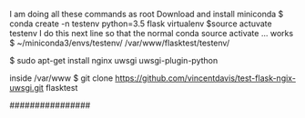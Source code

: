 I am doing all these commands as root
Download and install miniconda
$ conda create -n testenv python=3.5 flask virtualenv
$source actuvate testenv
I do this next line so that the normal conda source activate ... works
$ ~/miniconda3/envs/testenv/ /var/www/flasktest/testenv/


$ sudo apt-get install nginx uwsgi uwsgi-plugin-python

inside /var/www
$ git clone https://github.com/vincentdavis/test-flask-ngix-uwsgi.git flasktest

################

